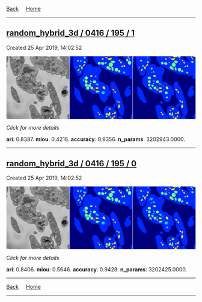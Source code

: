 
[Back](..)&nbsp;&nbsp;&nbsp;&nbsp;&nbsp;[Home](https://leapmanlab.github.io/snapshots)

---

<div class="summary"><a href="1"><h2>random_hybrid_3d / 0416 / 195 / 1</h2></a><p>Created 25 Apr 2019, 14:02:52
</p><a href="1"><img src="1/media/summary.png" align="center"></a><p>
<i>Click for more details</i>
</p></div>

**ari**: 0.8387. **miou**: 0.4216. **accuracy**: 0.9356. **n_params**: 3202943.0000. 

---

<div class="summary"><a href="0"><h2>random_hybrid_3d / 0416 / 195 / 0</h2></a><p>Created 25 Apr 2019, 14:02:52
</p><a href="0"><img src="0/media/summary.png" align="center"></a><p>
<i>Click for more details</i>
</p></div>

**ari**: 0.8406. **miou**: 0.5646. **accuracy**: 0.9428. **n_params**: 3202425.0000. 

---

[Back](..)&nbsp;&nbsp;&nbsp;&nbsp;&nbsp;[Home](https://leapmanlab.github.io/snapshots)

---